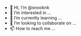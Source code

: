 - 👋 Hi, I’m @snooknk
- 👀 I’m interested in ...
- 🌱 I’m currently learning ...
- 💞️ I’m looking to collaborate on ...
- 📫 How to reach me ...

<!---
snooknk/snooknk is a ✨ special ✨ repository because its `README.md` (this file) appears on your GitHub profile.
You can click the Preview link to take a look at your changes.
--->
